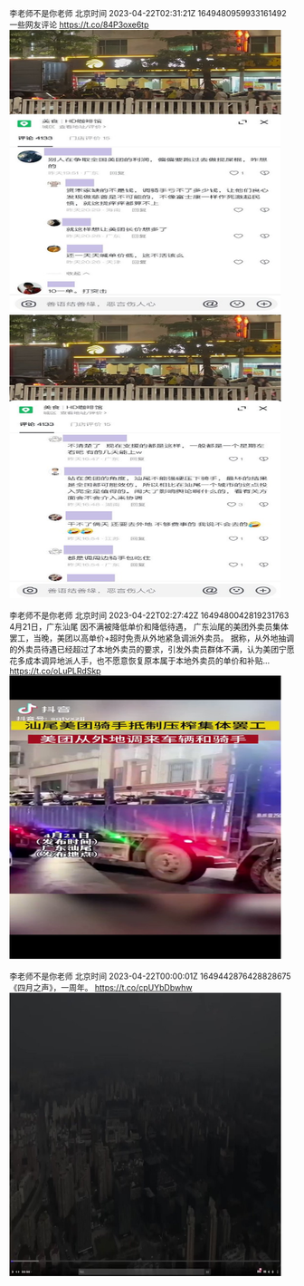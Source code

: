 李老师不是你老师 北京时间 2023-04-22T02:31:21Z 1649480959933161492<br>一些网友评论 https://t.co/84P3oxe6tp<br><img src='/temp/image/2023/v-Month-4/1649480959933161492_0.jpg' width='480' height='500'><img src='/temp/image/2023/v-Month-4/1649480959933161492_1.jpg' width='480' height='500'><br><br>李老师不是你老师 北京时间 2023-04-22T02:27:42Z 1649480042819231763<br>4月21日，广东汕尾
因不满被降低单价和降低待遇， 广东汕尾的美团外卖员集体罢工，当晚，美团以高单价+超时免责从外地紧急调派外卖员。
据称，从外地抽调的外卖员待遇已经超过了本地外卖员的要求，引发外卖员群体不满，认为美团宁愿花多成本调异地派人手，也不愿意恢复原本属于本地外卖员的单价和补贴… https://t.co/oLuPLRdSkp<br><img src='/temp/video/2023/v-Month-4/d-Day-22/whyyoutouzhele/1649480042819231763_0.jpg' width='480' height='500'><br><br>李老师不是你老师 北京时间 2023-04-22T00:00:01Z 1649442876428828675<br>《四月之声》，一周年。 https://t.co/cpUYbDbwhw<br><img src='/temp/video/2023/v-Month-4/d-Day-22/whyyoutouzhele/1649442876428828675_0.jpg' width='480' height='500'><br><br>